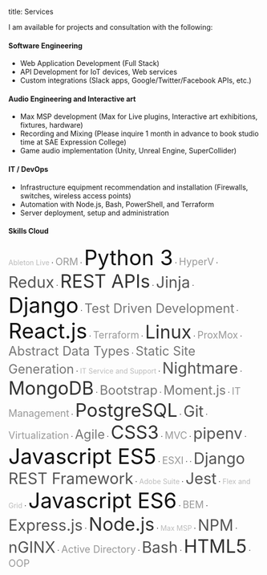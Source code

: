 title: Services


I am available for projects and consultation with the following:
#### Software Engineering
- Web Application Development (Full Stack)
- API Development for IoT devices, Web services
- Custom integrations (Slack apps, Google/Twitter/Facebook APIs, etc.)

#### Audio Engineering and Interactive art
- Max MSP development (Max for Live plugins, Interactive art exhibitions, fixtures, hardware)
- Recording and Mixing (Please inquire 1 month in advance to book studio time at SAE Expression College)
- Game audio implementation (Unity, Unreal Engine, SuperCollider)

#### IT / DevOps
- Infrastructure equipment recommendation and installation (Firewalls, switches, wireless access points)
- Automation with Node.js, Bash, PowerShell, and Terraform
- Server deployment, setup and administration


#### Skills Cloud
<div id="outputdiv" class="panel-body text-center collapse" style="display: block;"><span class="skilllevel1" style="font-size: 100%; color: rgb(187, 187, 187);"> Ableton Live</span> · <span class="skilllevel2" style="font-size: 140%; color: rgb(153, 153, 153);"> ORM</span> · <span class="skilllevel6" style="font-size: 300%; color: rgb(17, 17, 17);"> Python 3</span> · <span class="skilllevel2" style="font-size: 140%; color: rgb(153, 153, 153);"> HyperV</span> · <span class="skilllevel4" style="font-size: 220%; color: rgb(85, 85, 85);"> Redux</span> · <span class="skilllevel5" style="font-size: 260%; color: rgb(51, 51, 51);"> REST APIs</span> · <span class="skilllevel4" style="font-size: 220%; color: rgb(85, 85, 85);"> Jinja</span> · <span class="skilllevel6" style="font-size: 300%; color: rgb(17, 17, 17);"> Django</span> · <span class="skilllevel3" style="font-size: 180%; color: rgb(119, 119, 119);"> Test Driven Development</span> · <span class="skilllevel6" style="font-size: 300%; color: rgb(17, 17, 17);"> React.js</span> · <span class="skilllevel2" style="font-size: 140%; color: rgb(153, 153, 153);"> Terraform</span> · <span class="skilllevel5" style="font-size: 260%; color: rgb(51, 51, 51);"> Linux</span> · <span class="skilllevel2" style="font-size: 140%; color: rgb(153, 153, 153);"> ProxMox</span> · <span class="skilllevel3" style="font-size: 180%; color: rgb(119, 119, 119);">Abstract Data Types</span> · <span class="skilllevel3" style="font-size: 180%; color: rgb(119, 119, 119);"> Static Site Generation</span> · <span class="skilllevel1" style="font-size: 100%; color: rgb(187, 187, 187);"> IT Service and Support</span> · <span class="skilllevel4" style="font-size: 220%; color: rgb(85, 85, 85);">Nightmare</span> · <span class="skilllevel5" style="font-size: 260%; color: rgb(51, 51, 51);"> MongoDB</span> · <span class="skilllevel3" style="font-size: 180%; color: rgb(119, 119, 119);"> Bootstrap</span> · <span class="skilllevel3" style="font-size: 180%; color: rgb(119, 119, 119);"> Moment.js</span> · <span class="skilllevel2" style="font-size: 140%; color: rgb(153, 153, 153);"> IT Management</span> · <span class="skilllevel5" style="font-size: 260%; color: rgb(51, 51, 51);"> PostgreSQL</span> · <span class="skilllevel4" style="font-size: 220%; color: rgb(85, 85, 85);"> Git</span> · <span class="skilllevel2" style="font-size: 140%; color: rgb(153, 153, 153);">Virtualization</span> · <span class="skilllevel3" style="font-size: 180%; color: rgb(119, 119, 119);"> Agile</span> · <span class="skilllevel5" style="font-size: 260%; color: rgb(51, 51, 51);"> CSS3</span> · <span class="skilllevel2" style="font-size: 140%; color: rgb(153, 153, 153);"> MVC</span> · <span class="skilllevel4" style="font-size: 220%; color: rgb(85, 85, 85);"> pipenv</span> · <span class="skilllevel6" style="font-size: 300%; color: rgb(17, 17, 17);">Javascript ES5</span> · <span class="skilllevel2" style="font-size: 140%; color: rgb(153, 153, 153);"> ESXI</span> · <span class="skilllevel3" style="font-size: 180%; color: rgb(119, 119, 119);"> </span> · <span class="skilllevel4" style="font-size: 220%; color: rgb(85, 85, 85);"> Django REST Framework</span> · <span class="skilllevel1" style="font-size: 100%; color: rgb(187, 187, 187);">Adobe Suite</span> · <span class="skilllevel4" style="font-size: 220%; color: rgb(85, 85, 85);"> Jest</span> · <span class="skilllevel1" style="font-size: 100%; color: rgb(187, 187, 187);"> Flex and Grid</span> · <span class="skilllevel6" style="font-size: 300%; color: rgb(17, 17, 17);"> Javascript ES6</span> · <span class="skilllevel2" style="font-size: 140%; color: rgb(153, 153, 153);"> BEM</span> · <span class="skilllevel4" style="font-size: 220%; color: rgb(85, 85, 85);"> Express.js</span> · <span class="skilllevel5" style="font-size: 260%; color: rgb(51, 51, 51);"> Node.js</span> · <span class="skilllevel1" style="font-size: 100%; color: rgb(187, 187, 187);"> Max MSP</span> · <span class="skilllevel4" style="font-size: 220%; color: rgb(85, 85, 85);"> NPM</span> · <span class="skilllevel4" style="font-size: 220%; color: rgb(85, 85, 85);"> nGINX</span> · <span class="skilllevel2" style="font-size: 140%; color: rgb(153, 153, 153);"> Active Directory</span> · <span class="skilllevel4" style="font-size: 220%; color: rgb(85, 85, 85);"> Bash</span> · <span class="skilllevel5" style="font-size: 260%; color: rgb(51, 51, 51);">HTML5</span> · <span class="skilllevel2" style="font-size: 140%; color: rgb(153, 153, 153);"> OOP</span></div>